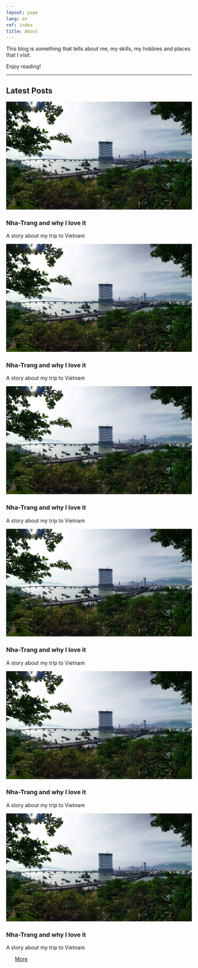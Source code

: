 ```yaml
---
layout: page
lang: en
ref: index
title: About
---
```


<p>This blog is something that tells about me, my skills, my hobbies and places that I visit.</p>
<p>Enjoy reading!</p>
<hr>
<h2>Latest Posts</h2>

<div class="row">
    <article class="6u 12u$(xsmall) work-item">
        <a href="http://ekaterina-kharitonova.com/travel/2015/11/18/Nha-Trang-and-why-I-love-it.html" class="image fit thumb"><img src="/images/travel/Vietnam/Nha-Trang cover.jpg" /></a>
        <h3>Nha-Trang and why I love it</h3>
        <p>A story about my trip to Vietnam</p>
    </article>
    <article class="6u$ 12u$(xsmall) work-item">
        <a href="#" class="image fit thumb"><img src="/images/travel/Vietnam/Nha-Trang cover.jpg" /></a>
        <h3>Nha-Trang and why I love it</h3>
        <p>A story about my trip to Vietnam</p>
    </article>
    <article class="6u 12u$(xsmall) work-item">
        <a href="#" class="image fit thumb"><img src="/images/travel/Vietnam/Nha-Trang cover.jpg" /></a>
        <h3>Nha-Trang and why I love it</h3>
        <p>A story about my trip to Vietnam</p>
    </article>
    <article class="6u$ 12u$(xsmall) work-item">
        <a href="#" class="image fit thumb"><img src="/images/travel/Vietnam/Nha-Trang cover.jpg" /></a>
        <h3>Nha-Trang and why I love it</h3>
        <p>A story about my trip to Vietnam</p>
    </article>
    <article class="6u 12u$(xsmall) work-item">
        <a href="#" class="image fit thumb"><img src="/images/travel/Vietnam/Nha-Trang cover.jpg" /></a>
        <h3>Nha-Trang and why I love it</h3>
        <p>A story about my trip to Vietnam</p>
    </article>
    <article class="6u 12u$(xsmall) work-item">
        <a href="#" class="image fit thumb"><img src="/images/travel/Vietnam/Nha-Trang cover.jpg" /></a>
        <h3>Nha-Trang and why I love it</h3>
        <p>A story about my trip to Vietnam</p>
    </article>
</div>

<ul class="actions">
    <a href="http://ekaterina-kharitonova.com/travel/" class="button small">More</a>
</ul>